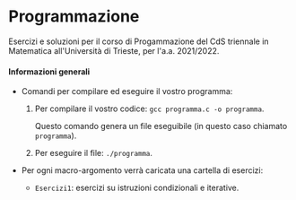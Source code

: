 # Programmazione
Esercizi e soluzioni per il corso di Progammazione del CdS triennale in Matematica all'Università di Trieste, per l'a.a. 2021/2022.

#### Informazioni generali
- Comandi per compilare ed eseguire il vostro programma:
    
    1. Per compilare il vostro codice: `gcc programma.c -o programma`.
    
       Questo comando genera un file eseguibile (in questo caso chiamato `programma`).
    
    2. Per eseguire il file: `./programma`.

- Per ogni macro-argomento verrà caricata una cartella di esercizi:
    - `Esercizi1`: esercizi su istruzioni condizionali e iterative.